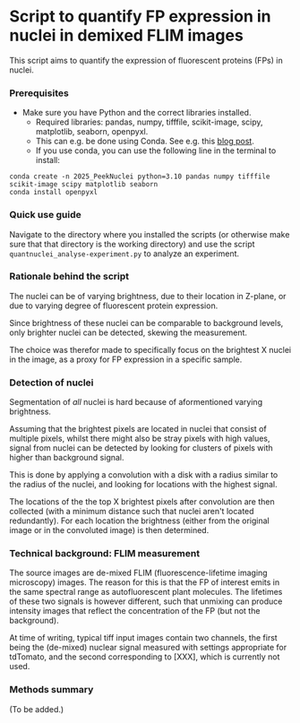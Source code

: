 

# Script to quantify FP expression in nuclei in demixed FLIM images

This script aims to quantify the expression of fluorescent proteins (FPs) in nuclei.

### Prerequisites

- Make sure you have Python and the correct libraries installed. 
    - Required libraries: pandas, numpy, tifffile, scikit-image, scipy, matplotlib, seaborn, openpyxl.
    - This can e.g. be done using Conda. See e.g. this [blog post](https://www.biodsc.nl/posts/installing_conda_python.html).
    - If you use conda, you can use the following line in the terminal to install: 
```
conda create -n 2025_PeekNuclei python=3.10 pandas numpy tifffile scikit-image scipy matplotlib seaborn
conda install openpyxl
```

### Quick use guide

Navigate to the directory where you installed the scripts (or otherwise make sure that that directory is the working directory) and 
use the script `quantnuclei_analyse-experiment.py` to analyze an experiment.

### Rationale behind the script

The nuclei can be of varying brightness, due to their location in Z-plane,
or due to varying degree of fluorescent protein expression.

Since brightness of these nuclei can be comparable to background levels, 
only brighter nuclei can be detected, skewing the measurement.

The choice was therefor made to specifically focus on the brightest X nuclei
in the image, as a proxy for FP expression in a specific sample.

### Detection of nuclei

Segmentation of *all* nuclei is hard because of aformentioned varying brightness.

Assuming that the brightest pixels are located in nuclei that consist of multiple
pixels, whilst there might also be stray pixels with high values, signal from nuclei
can be detected by looking for clusters of pixels with higher than background signal.

This is done by applying a convolution with a disk with a radius similar to the 
radius of the nuclei, and looking for locations with the highest signal. 

The locations of the the top X brightest pixels after convolution are then collected
(with a minimum distance such that nuclei aren't located redundantly). For each location
the brightness (either from the original image or in the convoluted image) is
then determined.

### Technical background: FLIM measurement

The source images are de-mixed FLIM (fluorescence-lifetime imaging microscopy) images.
The reason for this is that the FP of interest emits in the same spectral range as 
autofluorescent plant molecules. The lifetimes of these two signals is however 
different, such that unmixing can produce intensity images that reflect the concentration
of the FP (but not the background).

At time of writing, typical tiff input images contain two channels, the first being the (de-mixed) nuclear signal measured with settings appropriate for tdTomato, and the second corresponding to [XXX], which is currently not used.


### Methods summary

(To be added.)
